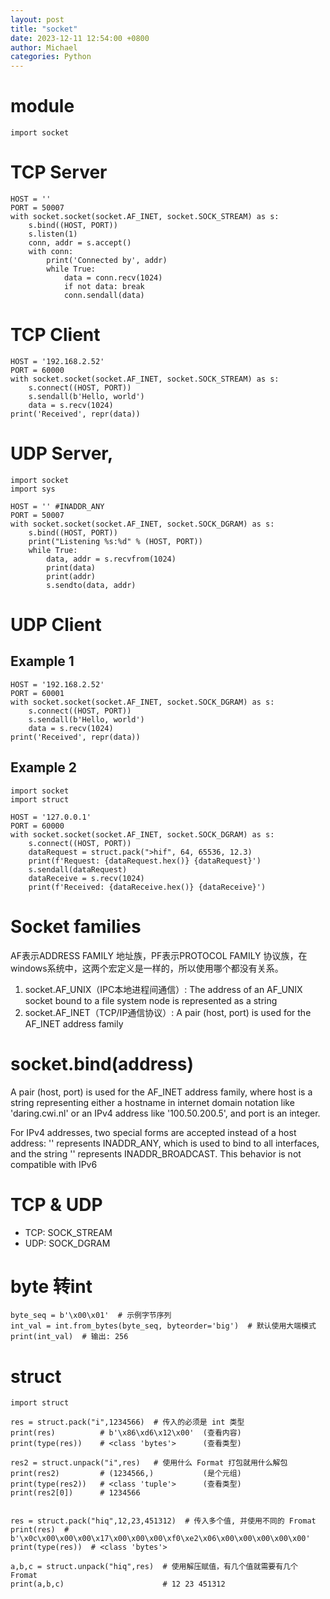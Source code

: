 ```yaml
---
layout: post
title: "socket"
date: 2023-12-11 12:54:00 +0800
author: Michael
categories: Python
---
```


# module
    import socket

# TCP Server
    HOST = ''                
    PORT = 50007             
    with socket.socket(socket.AF_INET, socket.SOCK_STREAM) as s:
        s.bind((HOST, PORT))
        s.listen(1)
        conn, addr = s.accept()
        with conn:
            print('Connected by', addr)
            while True:
                data = conn.recv(1024)
                if not data: break
                conn.sendall(data)

# TCP Client
    HOST = '192.168.2.52'   
    PORT = 60000             
    with socket.socket(socket.AF_INET, socket.SOCK_STREAM) as s:
        s.connect((HOST, PORT))
        s.sendall(b'Hello, world')
        data = s.recv(1024)
    print('Received', repr(data))

# UDP Server,
    import socket
    import sys

    HOST = '' #INADDR_ANY               
    PORT = 50007             
    with socket.socket(socket.AF_INET, socket.SOCK_DGRAM) as s:
        s.bind((HOST, PORT))
        print("Listening %s:%d" % (HOST, PORT))
        while True:
            data, addr = s.recvfrom(1024)
            print(data)
            print(addr)
            s.sendto(data, addr)

# UDP Client
## Example 1
    HOST = '192.168.2.52'   
    PORT = 60001          
    with socket.socket(socket.AF_INET, socket.SOCK_DGRAM) as s:
        s.connect((HOST, PORT))
        s.sendall(b'Hello, world')
        data = s.recv(1024)
    print('Received', repr(data))

## Example 2
    import socket
    import struct

    HOST = '127.0.0.1'   
    PORT = 60000         
    with socket.socket(socket.AF_INET, socket.SOCK_DGRAM) as s:
        s.connect((HOST, PORT))
        dataRequest = struct.pack(">hif", 64, 65536, 12.3)
        print(f'Request: {dataRequest.hex()} {dataRequest}')
        s.sendall(dataRequest)
        dataReceive = s.recv(1024)
        print(f'Received: {dataReceive.hex()} {dataReceive}')

# Socket families
AF表示ADDRESS FAMILY 地址族，PF表示PROTOCOL FAMILY 协议族，在windows系统中，这两个宏定义是一样的，所以使用哪个都没有关系。
1. socket.AF_UNIX（IPC本地进程间通信）: The address of an AF_UNIX socket bound to a file system node is represented as a string
2. socket.AF_INET（TCP/IP通信协议）: A pair (host, port) is used for the AF_INET address family

# socket.bind(address)
A pair (host, port) is used for the AF_INET address family, where host is a string representing either a hostname in internet domain notation like 'daring.cwi.nl' or an IPv4 address like '100.50.200.5', and port is an integer.

For IPv4 addresses, two special forms are accepted instead of a host address: '' represents INADDR_ANY, which is used to bind to all interfaces, and the string '<broadcast>' represents INADDR_BROADCAST. This behavior is not compatible with IPv6

# TCP & UDP
- TCP: SOCK_STREAM
- UDP: SOCK_DGRAM

# byte 转int
    byte_seq = b'\x00\x01'  # 示例字节序列
    int_val = int.from_bytes(byte_seq, byteorder='big')  # 默认使用大端模式
    print(int_val)  # 输出: 256

# struct
    import struct

    res = struct.pack("i",1234566)  # 传入的必须是 int 类型
    print(res)          # b'\x86\xd6\x12\x00'  (查看内容)
    print(type(res))    # <class 'bytes'>      (查看类型)

    res2 = struct.unpack("i",res)   # 使用什么 Format 打包就用什么解包
    print(res2)         # (1234566,)           (是个元组)
    print(type(res2))   # <class 'tuple'>      (查看类型)
    print(res2[0])      # 1234566  


    res = struct.pack("hiq",12,23,451312)  # 传入多个值, 并使用不同的 Fromat
    print(res)  # b'\x0c\x00\x00\x00\x17\x00\x00\x00\xf0\xe2\x06\x00\x00\x00\x00\x00'
    print(type(res))  # <class 'bytes'>

    a,b,c = struct.unpack("hiq",res)  # 使用解压赋值，有几个值就需要有几个 Fromat
    print(a,b,c)                      # 12 23 451312
